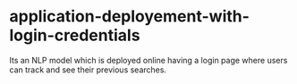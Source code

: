 # application-deployement-with-login-credentials
Its an NLP model which is deployed online having a login page where users can track and see their previous searches.
